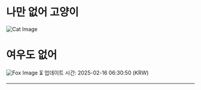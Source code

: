 
# 나만 없어 고양이

![Cat Image](https://cdn2.thecatapi.com/images/d61.jpg)

# 여우도 없어
![Fox Image](https://randomfox.ca/images/49.jpg)
⏳ 업데이트 시간: 2025-02-16 06:30:50 (KRW)

---
